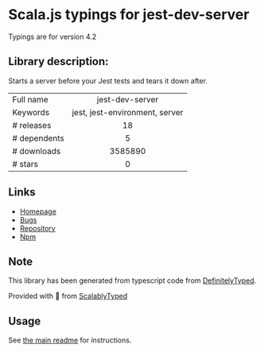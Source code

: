 
# Scala.js typings for jest-dev-server

Typings are for version 4.2

## Library description:
Starts a server before your Jest tests and tears it down after.

|                    |                 |
| ------------------ | :-------------: |
| Full name          | jest-dev-server |
| Keywords           | jest, jest-environment, server |
| # releases         | 18 |
| # dependents       | 5 |
| # downloads        | 3585890 |
| # stars            | 0 |

## Links
- [Homepage](https://github.com/smooth-code/jest-puppeteer#readme)
- [Bugs](https://github.com/smooth-code/jest-puppeteer/issues)
- [Repository](https://github.com/smooth-code/jest-puppeteer)
- [Npm](https://www.npmjs.com/package/jest-dev-server)
    


## Note
This library has been generated from typescript code from [DefinitelyTyped](https://definitelytyped.org).

Provided with :purple_heart: from [ScalablyTyped](https://github.com/oyvindberg/ScalablyTyped)

## Usage
See [the main readme](../../readme.md) for instructions.


